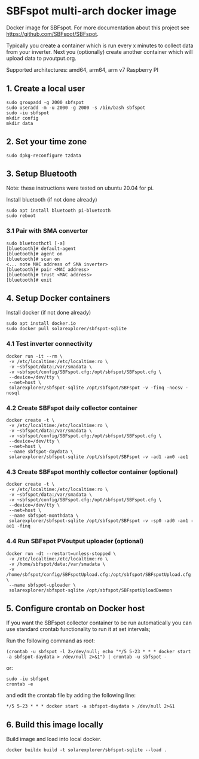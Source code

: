 # SBFspot multi-arch docker image 

Docker image for SBFspot. For more documentation about this project see https://github.com/SBFspot/SBFspot.

Typically you create a container which is run every x minutes to collect data from your inverter. Next you
(optionally) create another container which will upload data to pvoutput.org. 

Supported architectures: amd64, arm64, arm v7 Raspberry PI

## 1. Create a local user
```shell
sudo groupadd -g 2000 sbfspot
sudo useradd -m -u 2000 -g 2000 -s /bin/bash sbfspot
sudo -iu sbfspot
mkdir config
mkdir data
```

## 2. Set your time zone
```shell
sudo dpkg-reconfigure tzdata
```
## 3. Setup Bluetooth

Note: these instructions were tested on ubuntu 20.04 for pi.

Install bluetooth (if not done already)
```shell
sudo apt install bluetooth pi-bluetooth
sudo reboot
```

### 3.1 Pair with SMA converter

```shell
sudo bluetoothctl [-a]
[bluetooth]# default-agent
[bluetooth]# agent on
[bluetooth]# scan on
<... note MAC address of SMA inverter>
[bluetooth]# pair <MAC address>
[bluetooth]# trust <MAC address>
[bluetooth]# exit
```

## 4. Setup Docker containers

Install docker (if not done already)

```shell
sudo apt install docker.io
sudo docker pull solarexplorer/sbfspot-sqlite 
```

### 4.1 Test inverter connectivity
```shell
docker run -it --rm \
 -v /etc/localtime:/etc/localtime:ro \
 -v ~sbfspot/data:/var/smadata \
 -v ~sbfspot/config/SBFspot.cfg:/opt/sbfspot/SBFspot.cfg \
 --device=/dev/tty \
 --net=host \
 solarexplorer/sbfspot-sqlite /opt/sbfspot/SBFspot -v -finq -nocsv -nosql
```

### 4.2 Create SBFspot daily collector container
```shell
docker create -t \
 -v /etc/localtime:/etc/localtime:ro \
 -v ~sbfspot/data:/var/smadata \
 -v ~sbfspot/config/SBFspot.cfg:/opt/sbfspot/SBFspot.cfg \
 --device=/dev/tty \
 --net=host \
 --name sbfspot-daydata \
 solarexplorer/sbfspot-sqlite /opt/sbfspot/SBFspot -v -ad1 -am0 -ae1
```

### 4.3 Create SBFspot monthly collector container (optional)
```shell
docker create -t \
 -v /etc/localtime:/etc/localtime:ro \
 -v ~sbfspot/data:/var/smadata \
 -v ~sbfspot/config/SBFspot.cfg:/opt/sbfspot/SBFspot.cfg \
 --device=/dev/tty \
 --net=host \
 --name sbfspot-monthdata \
 solarexplorer/sbfspot-sqlite /opt/sbfspot/SBFspot -v -sp0 -ad0 -am1 -ae1 -finq
```

### 4.4 Run SBFspot PVoutput uploader (optional)
```shell
docker run -dt --restart=unless-stopped \
 -v /etc/localtime:/etc/localtime:ro \
 -v /home/sbfspot/data:/var/smadata \
 -v /home/sbfspot/config/SBFspotUpload.cfg:/opt/sbfspot/SBFspotUpload.cfg \
 --name sbfspot-uploader \
 solarexplorer/sbfspot-sqlite /opt/sbfspot/SBFspotUploadDaemon
```

## 5. Configure crontab on Docker host

If you want the SBFspot collector container to be run automatically you can use standard crontab functionality to run it at set intervals;

Run the following command as root:

```shell
(crontab -u sbfspot -l 2>/dev/null; echo "*/5 5-23 * * * docker start -a sbfspot-daydata > /dev/null 2>&1") | crontab -u sbfspot -
```

or:

```shell
sudo -iu sbfspot
crontab -e
```
and edit the crontab file by adding the following line:
```text
*/5 5-23 * * * docker start -a sbfspot-daydata > /dev/null 2>&1
```

## 6. Build this image locally

Build image and load into local docker.

```shell
docker buildx build -t solarexplorer/sbfspot-sqlite --load .
```
